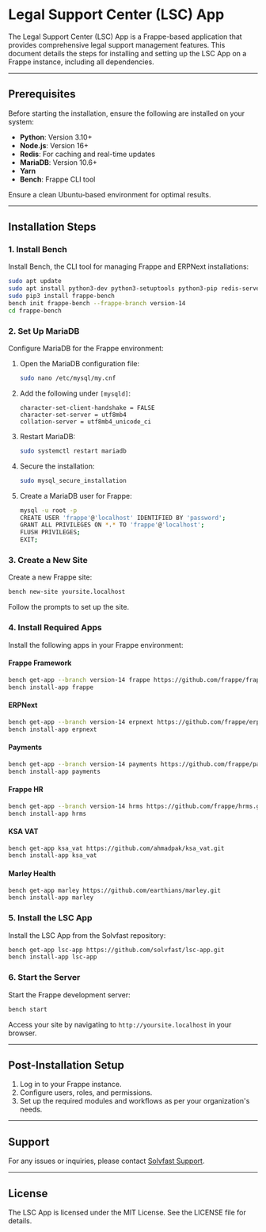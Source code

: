 # Legal Support Center (LSC) App

The Legal Support Center (LSC) App is a Frappe-based application that provides comprehensive legal support management features. This document details the steps for installing and setting up the LSC App on a Frappe instance, including all dependencies.

---

## Prerequisites

Before starting the installation, ensure the following are installed on your system:

- **Python**: Version 3.10+
- **Node.js**: Version 16+
- **Redis**: For caching and real-time updates
- **MariaDB**: Version 10.6+
- **Yarn**
- **Bench**: Frappe CLI tool

Ensure a clean Ubuntu-based environment for optimal results.

---

## Installation Steps

### 1. Install Bench

Install Bench, the CLI tool for managing Frappe and ERPNext installations:

```bash
sudo apt update
sudo apt install python3-dev python3-setuptools python3-pip redis-server software-properties-common mariadb-server
sudo pip3 install frappe-bench
bench init frappe-bench --frappe-branch version-14
cd frappe-bench
```

### 2. Set Up MariaDB

Configure MariaDB for the Frappe environment:

1. Open the MariaDB configuration file:
   ```bash
   sudo nano /etc/mysql/my.cnf
   ```

2. Add the following under `[mysqld]`:
   ```
   character-set-client-handshake = FALSE
   character-set-server = utf8mb4
   collation-server = utf8mb4_unicode_ci
   ```

3. Restart MariaDB:
   ```bash
   sudo systemctl restart mariadb
   ```

4. Secure the installation:
   ```bash
   sudo mysql_secure_installation
   ```

5. Create a MariaDB user for Frappe:
   ```bash
   mysql -u root -p
   CREATE USER 'frappe'@'localhost' IDENTIFIED BY 'password';
   GRANT ALL PRIVILEGES ON *.* TO 'frappe'@'localhost';
   FLUSH PRIVILEGES;
   EXIT;
   ```

### 3. Create a New Site

Create a new Frappe site:

```bash
bench new-site yoursite.localhost
```

Follow the prompts to set up the site.

### 4. Install Required Apps

Install the following apps in your Frappe environment:

#### Frappe Framework
```bash
bench get-app --branch version-14 frappe https://github.com/frappe/frappe.git
bench install-app frappe
```

#### ERPNext
```bash
bench get-app --branch version-14 erpnext https://github.com/frappe/erpnext.git
bench install-app erpnext
```

#### Payments
```bash
bench get-app --branch version-14 payments https://github.com/frappe/payments.git
bench install-app payments
```

#### Frappe HR
```bash
bench get-app --branch version-14 hrms https://github.com/frappe/hrms.git
bench install-app hrms
```

#### KSA VAT
```bash
bench get-app ksa_vat https://github.com/ahmadpak/ksa_vat.git
bench install-app ksa_vat
```

#### Marley Health
```bash
bench get-app marley https://github.com/earthians/marley.git
bench install-app marley
```

### 5. Install the LSC App

Install the LSC App from the Solvfast repository:

```bash
bench get-app lsc-app https://github.com/solvfast/lsc-app.git
bench install-app lsc-app
```

### 6. Start the Server

Start the Frappe development server:

```bash
bench start
```

Access your site by navigating to `http://yoursite.localhost` in your browser.

---

## Post-Installation Setup

1. Log in to your Frappe instance.
2. Configure users, roles, and permissions.
3. Set up the required modules and workflows as per your organization's needs.

---

## Support

For any issues or inquiries, please contact [Solvfast Support](mailto:support@solvfast.com).

---

## License

The LSC App is licensed under the MIT License. See the LICENSE file for details.
